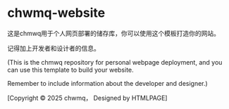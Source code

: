 # chwmq-website
这是chmwq用于个人网页部署的储存库，你可以使用这个模板打造你的网站。

记得加上开发者和设计者的信息。

(This is the chmwq repository for personal webpage deployment, and you can use this template to build your website.

Remember to include information about the developer and designer.)

[Copyright © 2025 chwmq， Designed by HTMLPAGE]
